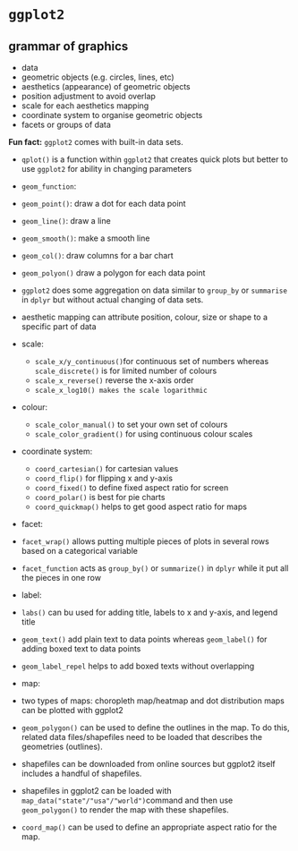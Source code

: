 # `ggplot2`

## grammar of graphics
 - data
 - geometric objects (e.g. circles, lines, etc)
 - aesthetics (appearance) of geometric objects
 - position adjustment to avoid overlap
 - scale for each aesthetics mapping
 - coordinate system to organise geometric objects
 - facets or groups of data


 **Fun fact:** `ggplot2` comes with built-in data sets.
 - `qplot()` is a function within `ggplot2` that creates quick plots but better to use `ggplot2` for ability in changing parameters

 - `geom_function`:

  - `geom_point()`: draw a dot for each data point
  - `geom_line()`: draw a line
  - `geom_smooth()`: make a smooth line
  - `geom_col()`: draw columns for a bar chart
  - `geom_polyon()` draw a polygon for each data point

- `ggplot2` does some aggregation on data similar to `group_by` or `summarise` in `dplyr` but without actual changing of data sets.
- aesthetic mapping can attribute position, colour, size or shape to a specific part of data

- scale:

  - `scale_x/y_continuous()`for continuous set of numbers whereas `scale_discrete()` is for limited number of colours
  - `scale_x_reverse()` reverse the x-axis order
  - `scale_x_log10() makes the scale logarithmic`

- colour:

  - `scale_color_manual()` to set your own set of colours
  - `scale_color_gradient()` for using continuous colour scales

- coordinate system:

  - `coord_cartesian()` for cartesian values
  - `coord_flip()` for flipping x and y-axis
  - `coord_fixed()` to define fixed aspect ratio for screen
  - `coord_polar()` is best for pie charts
  - `coord_quickmap()` helps to get good aspect ratio for maps

- facet:

 - `facet_wrap()` allows putting multiple pieces of plots in several rows based on a categorical variable
 - `facet_function` acts as `group_by()` or `summarize()` in `dplyr` while it put all the pieces in one row

- label:
 - `labs()` can bu used for adding title, labels to x and y-axis, and legend title
 - `geom_text()` add plain text to data points whereas `geom_label()` for adding boxed text to data points
 - `geom_label_repel` helps to add boxed texts without overlapping

- map:
 - two types of maps: choropleth map/heatmap and dot distribution maps can be plotted with ggplot2
 - `geom_polygon()` can be used to define the outlines in the map. To do this, related data files/shapefiles need to be loaded that describes the geometries (outlines).
 - shapefiles can be downloaded from online sources but ggplot2 itself includes a handful of shapefiles.
 - shapefiles in ggplot2 can be loaded with   `map_data("state"/"usa"/"world")`command and then use `geom_polygon()` to render the map with these shapefiles.
 - `coord_map()` can be used to define an appropriate aspect ratio for the map. 

